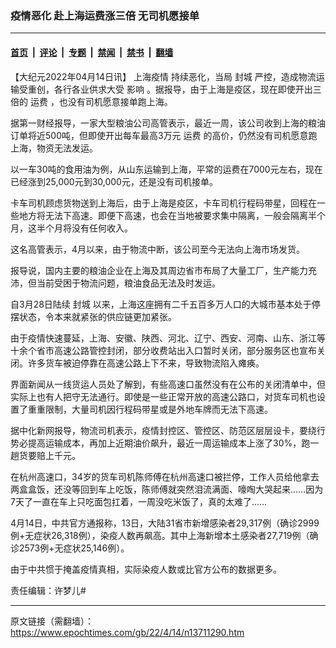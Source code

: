 ### 疫情恶化 赴上海运费涨三倍 无司机愿接单

---

#### [首页](../../../..?n13711290) &nbsp;|&nbsp; [评论](../../../../../epoch-comment?n13711290) &nbsp;|&nbsp; [专题](../../../../../epoch-special?n13711290) &nbsp;|&nbsp; [禁闻](../../../../../epoch-news?n13711290) &nbsp;|&nbsp; [禁书](../../../../../books?n13711290) &nbsp;|&nbsp; [翻墙](https://github.com/gfw-breaker/nogfw/blob/master/README.md?n13711290)


<div class="post_content" id="artbody" itemprop="articleBody">
 <!-- article content begin -->
 <p>
  【大纪元2022年04月14日讯】
  <ok href="https://www.epochtimes.com/gb/tag/%E4%B8%8A%E6%B5%B7%E7%96%AB%E6%83%85.html">
   上海疫情
  </ok>
  持续恶化，当局
  <ok href="https://www.epochtimes.com/gb/tag/%E5%B0%81%E5%9F%8E.html">
   封城
  </ok>
  严控，造成物流运输受重创，各行各业供求大受
  <ok href="https://www.epochtimes.com/gb/tag/%E5%BD%B1%E5%93%8D.html">
   影响
  </ok>
  。据报导，由于上海是疫区，现在即使开出三倍的
  <ok href="https://www.epochtimes.com/gb/tag/%E8%BF%90%E8%B4%B9.html">
   运费
  </ok>
  ，也没有司机愿意接单跑上海。
 </p>
 <p>
  据第一财经报导，一家大型粮油公司高管表示，最近一周，该公司收到上海的粮油订单将近500吨，但即使开出每车最高3万元
  <ok href="https://www.epochtimes.com/gb/tag/%E8%BF%90%E8%B4%B9.html">
   运费
  </ok>
  的高价，仍然没有司机愿意跑上海，物资无法发运。
 </p>
 <p>
  以一车30吨的食用油为例，从山东运输到上海，平常的运费在7000元左右，现在已经涨到25,000元到30,000元，还是没有司机接单。
 </p>
 <p>
  卡车司机顾虑货物送到上海后，由于上海是疫区，卡车司机行程码带星，回程在一些地方将无法下高速。即便下高速，也会在当地被要求集中隔离，一般会隔离半个月，这半个月将没有任何收入。
 </p>
 <p>
  这名高管表示，4月以来，由于物流中断，该公司至今无法向上海市场发货。
 </p>
 <p>
  报导说，国内主要的粮油企业在上海及其周边省市布局了大量工厂，生产能力充沛，但当前受困于物流问题，粮油食品无法及时发运。
 </p>
 <p>
  自3月28日陆续
  <ok href="https://www.epochtimes.com/gb/tag/%E5%B0%81%E5%9F%8E.html">
   封城
  </ok>
  以来，上海这座拥有二千五百多万人口的大城市基本处于停摆状态，令本来就紧张的供应链更加紧张。
 </p>
 <p>
  由于疫情快速蔓延，上海、安徽、陕西、河北、辽宁、西安、河南、山东、浙江等十余个省市高速公路管控封闭，部分收费站出入口暂时关闭，部分服务区也宣布关闭。许多货车被迫停靠在高速公路上下不来，导致物流陷入瘫痪。
 </p>
 <p>
  界面新闻从一线货运人员处了解到，有些高速口虽然没有在公布的关闭清单中，但实际上也有人把守无法通行。即使是一些正常开放的高速公路口，对货车司机也设置了重重限制，大量司机因行程码带星或是外地车牌而无法下高速。
 </p>
 <p>
  据中化新网报导，物流司机表示，疫情封控区、管控区、防范区层层设卡，要绕行势必提高运输成本，再加上近期油价飙升，最近一周运输成本上涨了30%，跑一趟货要赔上千元。
 </p>
 <p>
  在杭州高速口，34岁的货车司机陈师傅在杭州高速口被拦停，工作人员给他拿去两盒盒饭，还没等回到车上吃饭，陈师傅就突然泪流满面、嚎啕大哭起来……因为7天了一直在车上只吃面包扛着，一周没吃米饭了，真的太难了……
 </p>
 <p>
  4月14日，中共官方通报称，13日，大陆31省市新增感染者29,317例（确诊2999例+无症状26,318例），染疫人数再飙高。其中上海新增本土感染者27,719例（确诊2573例+无症状25,146例）。
 </p>
 <p>
  由于中共惯于掩盖疫情真相，实际染疫人数或比官方公布的数据更多。
 </p>
 <p>
  责任编辑：许梦儿#
 </p>
 <!-- article content end -->
 <div id="below_article_ad">
 </div>
</div>


---

原文链接（需翻墙）：https://www.epochtimes.com/gb/22/4/14/n13711290.htm
